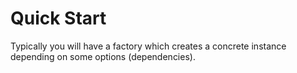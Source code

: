 # Quick Start
Typically you will have a factory which creates a concrete instance depending on some options (dependencies).


